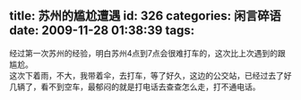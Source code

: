 title: 苏州的尴尬遭遇
id: 326
categories: 闲言碎语
date: 2009-11-28 01:38:39
tags:
---

经过第一次苏州的经验，明白苏州4点到7点会很难打车的，这次比上次遇到的跟尴尬。
</br>这次下着雨，不大，我带着伞，去打车，等了好久，这边的公交站，已经过去了好几辆了，看不到空车，最郁闷的就是打电话去查查怎么走，打不通电话。

